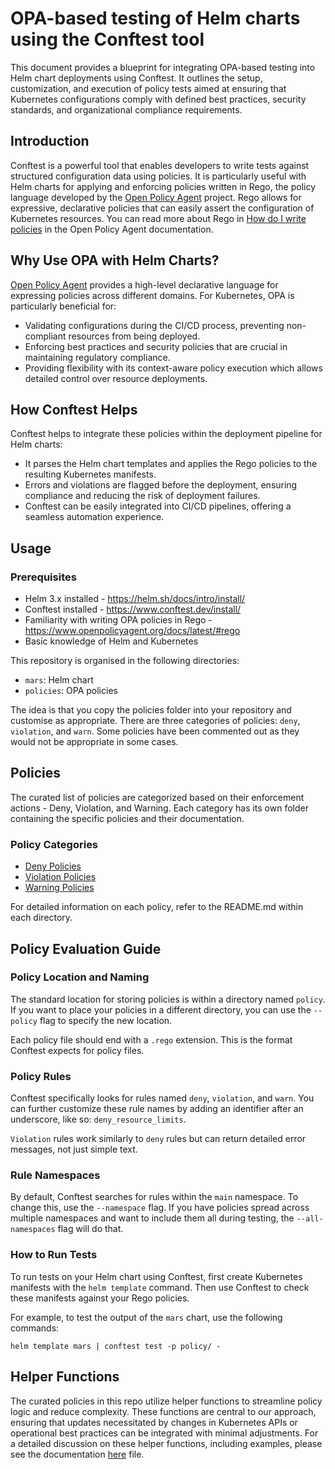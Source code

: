 # OPA-based testing of Helm charts using the Conftest tool

This document provides a blueprint for integrating OPA-based testing into Helm chart deployments using Conftest. It outlines the setup, customization, and execution of policy tests aimed at ensuring that Kubernetes configurations comply with defined best practices, security standards, and organizational compliance requirements.


## Introduction
Conftest is a powerful tool that enables developers to write tests against structured configuration data using policies. It is particularly useful with Helm charts for applying and enforcing policies written in Rego, the policy language developed by the [Open Policy Agent](https://www.openpolicyagent.org/) project. Rego allows for expressive, declarative policies that can easily assert the configuration of Kubernetes resources. You can read more about Rego in [How do I write policies](https://www.openpolicyagent.org/docs/latest/policy-language/) in the Open Policy Agent documentation.


## Why Use OPA with Helm Charts?
[Open Policy Agent](https://www.openpolicyagent.org/) provides a high-level declarative language for expressing policies across different domains. For Kubernetes, OPA is particularly beneficial for:
-   Validating configurations during the CI/CD process, preventing non-compliant resources from being deployed.
-   Enforcing best practices and security policies that are crucial in maintaining regulatory compliance.
-   Providing flexibility with its context-aware policy execution which allows detailed control over resource deployments.

## How Conftest Helps
Conftest helps to integrate these policies within the deployment pipeline for Helm charts:
-   It parses the Helm chart templates and applies the Rego policies to the resulting Kubernetes manifests.
-   Errors and violations are flagged before the deployment, ensuring compliance and reducing the risk of deployment failures.
-   Conftest can be easily integrated into CI/CD pipelines, offering a seamless automation experience.

## Usage

### Prerequisites
- Helm 3.x installed - https://helm.sh/docs/intro/install/
- Conftest installed - https://www.conftest.dev/install/
- Familiarity with writing OPA policies in Rego - https://www.openpolicyagent.org/docs/latest/#rego
- Basic knowledge of Helm and Kubernetes

This repository is organised in the following directories:

- `mars`: Helm chart
- `policies`: OPA policies

The idea is that you copy the policies folder into your repository and customise as appropriate.
There are three categories of policies: `deny`, `violation`, and `warn`.
Some policies have been commented out as they would not be appropriate in some cases.

## Policies
The curated list of policies are categorized based on their enforcement actions - Deny, Violation, and Warning. Each category has its own folder containing the specific policies and their documentation.

### Policy Categories
- [Deny Policies](./policy/deny/README.md)
- [Violation Policies](./policy/violation/README.md)
- [Warning Policies](./policy/warn/README.md)

For detailed information on each policy, refer to the README.md within each directory.


## Policy Evaluation Guide

### Policy Location and Naming

The standard location for storing policies is within a directory named `policy`. If you want to place your policies in a different directory, you can use the `--policy` flag to specify the new location.

Each policy file should end with a `.rego` extension. This is the format Conftest expects for policy files.

### Policy Rules

Conftest specifically looks for rules named `deny`, `violation`, and `warn`. You can further customize these rule names by adding an identifier after an underscore, like so: `deny_resource_limits`.

`Violation` rules work similarly to `deny` rules but can return detailed error messages, not just simple text.

### Rule Namespaces

By default, Conftest searches for rules within the `main` namespace. To change this, use the `--namespace` flag. If you have policies spread across multiple namespaces and want to include them all during testing, the `--all-namespaces` flag will do that.

### How to Run Tests

To run tests on your Helm chart using Conftest, first create Kubernetes manifests with the `helm template` command. Then use Conftest to check these manifests against your Rego policies.

For example, to test the output of the `mars` chart, use the following commands:

```shell
helm template mars | conftest test -p policy/ -
```
## Helper Functions
The curated policies in this repo utilize helper functions to streamline policy logic and reduce complexity. These functions are central to our approach, ensuring that updates necessitated by changes in Kubernetes APIs or operational best practices can be integrated with minimal adjustments. For a detailed discussion on these helper functions, including examples, please see the documentation [here](./policy/helpers/README.md) file.